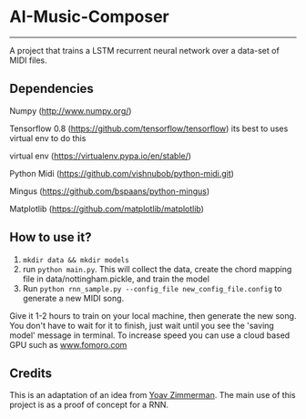 # AI-Music-Composer

---

A project that trains a LSTM recurrent neural network over a data-set of MIDI files.

## Dependencies
Numpy (http://www.numpy.org/)

Tensorflow 0.8 (https://github.com/tensorflow/tensorflow) its best to uses virtual env to do this

virtual env (https://virtualenv.pypa.io/en/stable/)

Python Midi (https://github.com/vishnubob/python-midi.git)

Mingus (https://github.com/bspaans/python-mingus)

Matplotlib (https://github.com/matplotlib/matplotlib)

## How to use it?

1. `mkdir data && mkdir models`
2. run `python main.py`. This will collect the data, create the chord mapping file in data/nottingham.pickle, and train the model
3. Run `python rnn_sample.py --config_file new_config_file.config` to generate a new MIDI song.

Give it 1-2 hours to train on your local machine, then generate the new song. 
You don't have to wait for it to finish, just wait until you see the 'saving model' message in terminal. 
To increase speed you can use a cloud based GPU such as www.fomoro.com

## Credits

This is an adaptation of an idea from [Yoav Zimmerman](https://github.com/yoavz). The main use of this project is as a proof of concept for a RNN.
